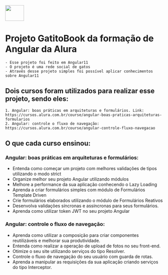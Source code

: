 
<img align="center" height="50" width="60" src="https://cdn.jsdelivr.net/gh/devicons/devicon/icons/angularjs/angularjs-original.svg" />
          
# Projeto GatitoBook da formação de Angular da Alura
    - Esse projeto foi feito em Angular11
    - O projeto é uma rede social de gatos
    - Através desse projeto simples foi possível aplicar conhecimentos sobre Angular11
## Dois cursos foram utilizados para realizar esse projeto, sendo eles:
    1. Angular: boas práticas em arquiteturas e formulários. Link: https://cursos.alura.com.br/course/angular-boas-praticas-arquiteturas-formularios
    2. Angular: controle o fluxo de navegação: https://cursos.alura.com.br/course/angular-controle-fluxo-navegacao

## O que cada curso ensinou:
### Angular: boas práticas em arquiteturas e formulários: 
- Entenda como começar um projeto com melhores validações de tipos utilizando o modo strict
- Organize melhor seu projeto Angular utilizando módulos
- Melhore a performance da sua aplicação conhecendo o Lazy Loading
- Aprenda a criar formulários simples com módulo de Formulários Template Driven
- Crie formulários elaborados utilizando o módulo de Formulários Reativos
- Desenvolva validações síncronas e assíncronas para seus formulários.
- Aprenda como utilizar token JWT no seu projeto Angular

### Angular: controle o fluxo de navegação:
- Aprenda como utilizar a composição para criar componentes reutilizáveis e melhorar sua produtividade.
- Entenda como realizar a operação de upload de fotos no seu front-end.
- Otimize o seu site utilizando serviços do tipo Resolver.
- Controle o fluxo de navegação do seu usuário com guarda de rotas.
- Aprenda a manipular as requisições da sua aplicação criando serviços do tipo Interceptor.
